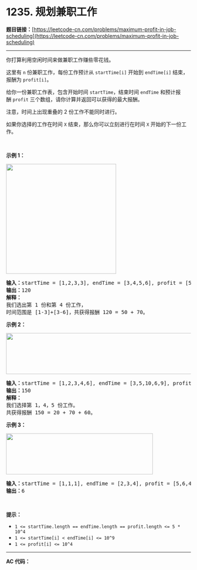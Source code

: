 # 1235. 规划兼职工作

**题目链接：**[https://leetcode-cn.com/problems/maximum-profit-in-job-scheduling](https://leetcode-cn.com/problems/maximum-profit-in-job-scheduling)

---

<div class="content__1Y2H">
 <div class="notranslate">
  <p>你打算利用空闲时间来做兼职工作赚些零花钱。</p> 
  <p>这里有&nbsp;<code>n</code>&nbsp;份兼职工作，每份工作预计从&nbsp;<code>startTime[i]</code>&nbsp;开始到&nbsp;<code>endTime[i]</code>&nbsp;结束，报酬为&nbsp;<code>profit[i]</code>。</p> 
  <p>给你一份兼职工作表，包含开始时间&nbsp;<code>startTime</code>，结束时间&nbsp;<code>endTime</code>&nbsp;和预计报酬&nbsp;<code>profit</code>&nbsp;三个数组，请你计算并返回可以获得的最大报酬。</p> 
  <p>注意，时间上出现重叠的 2 份工作不能同时进行。</p> 
  <p>如果你选择的工作在时间&nbsp;<code>X</code>&nbsp;结束，那么你可以立刻进行在时间&nbsp;<code>X</code>&nbsp;开始的下一份工作。</p> 
  <p>&nbsp;</p> 
  <p><strong>示例 1：</strong></p> 
  <p><strong><img style="width: 300px;" src="/aliyun-lc-upload/uploads/2019/10/19/sample1_1584.png" alt=""></strong></p> 
  <pre class="language-text"><strong>输入：</strong>startTime = [1,2,3,3], endTime = [3,4,5,6], profit = [50,10,40,70]
<strong>输出：</strong>120
<strong>解释：
</strong>我们选出第 1 份和第 4 份工作， 
时间范围是 [1-3]+[3-6]，共获得报酬 120 = 50 + 70。
</pre> 
  <p><strong>示例 2：</strong></p> 
  <p><strong><img style="height: 112px; width: 600px;" src="/aliyun-lc-upload/uploads/2019/10/19/sample22_1584.png" alt=""> </strong></p> 
  <pre class="language-text"><strong>输入：</strong>startTime = [1,2,3,4,6], endTime = [3,5,10,6,9], profit = [20,20,100,70,60]
<strong>输出：</strong>150
<strong>解释：
</strong>我们选择第 1，4，5 份工作。 
共获得报酬 150 = 20 + 70 + 60。
</pre> 
  <p><strong>示例 3：</strong></p> 
  <p><strong><img style="height: 112px; width: 400px;" src="/aliyun-lc-upload/uploads/2019/10/19/sample3_1584.png" alt=""></strong></p> 
  <pre class="language-text"><strong>输入：</strong>startTime = [1,1,1], endTime = [2,3,4], profit = [5,6,4]
<strong>输出：</strong>6
</pre> 
  <p>&nbsp;</p> 
  <p><strong>提示：</strong></p> 
  <ul> 
   <li><code>1 &lt;= startTime.length == endTime.length ==&nbsp;profit.length&nbsp;&lt;= 5 * 10^4</code></li> 
   <li><code>1 &lt;=&nbsp;startTime[i] &lt;&nbsp;endTime[i] &lt;= 10^9</code></li> 
   <li><code>1 &lt;=&nbsp;profit[i] &lt;= 10^4</code></li> 
  </ul> 
 </div>
</div>

---

**AC 代码：**

```java

```